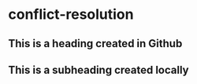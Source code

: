 # conflict-resolution
## This is a heading created in Github

## This is a subheading created locally